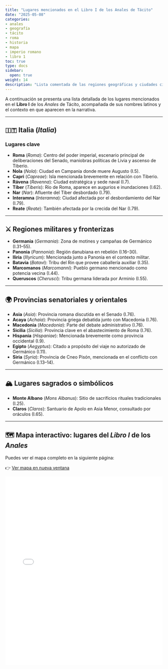 ```yaml
--- 
title: "Lugares mencionados en el Libro I de los Anales de Tácito"
date: "2025-05-08"
categories:
- anales
- geografía
- tácito
- roma
- historia
- mapa
- imperio romano
- libro 1
toc: true
type: docs
sidebar:
  open: true
weight: 14
description: "Lista comentada de las regiones geográficas y ciudades citadas por Tácito en el primer libro de los Anales, con sus nombres latinos y contexto narrativo."
---
```


A continuación se presenta una lista detallada de los lugares mencionados en el **Libro I** de los *Anales* de Tácito, acompañada de sus nombres latinos y el contexto en que aparecen en la narrativa.

---

## 🇮🇹 Italia (*Italia*)

### Lugares clave

- **Roma** (*Roma*): Centro del poder imperial, escenario principal de deliberaciones del Senado, maniobras políticas de Livia y ascenso de Tiberio.
- **Nola** (*Nola*): Ciudad en Campania donde muere Augusto (I.5).
- **Capri** (*Capreae*): Isla mencionada brevemente en relación con Tiberio.
- **Rávena** (*Ravenna*): Ciudad estratégica y sede naval (I.7).
- **Tíber** (*Tiberis*): Río de Roma, aparece en augurios e inundaciones (I.62).
- **Nar** (*Nar*): Afluente del Tíber desbordado (I.79).
- **Interamna** (*Interamna*): Ciudad afectada por el desbordamiento del Nar (I.79).
- **Reate** (*Reate*): También afectada por la crecida del Nar (I.79).

---

## ⚔ Regiones militares y fronterizas

- **Germania** (*Germania*): Zona de motines y campañas de Germánico (I.31–55).
- **Panonia** (*Pannonia*): Región danubiana en rebelión (I.16–30).
- **Iliria** (*Illyricum*): Mencionada junto a Panonia en el contexto militar.
- **Batavia** (*Batavi*): Tribu del Rin que provee caballería auxiliar (I.35).
- **Marcomanos** (*Marcomanni*): Pueblo germano mencionado como potencia vecina (I.44).
- **Queruscos** (*Cherusci*): Tribu germana liderada por Arminio (I.55).

---

## 🌍 Provincias senatoriales y orientales

- **Asia** (*Asia*): Provincia romana discutida en el Senado (I.76).
- **Acaya** (*Achaia*): Provincia griega debatida junto con Macedonia (I.76).
- **Macedonia** (*Macedonia*): Parte del debate administrativo (I.76).
- **Sicilia** (*Sicilia*): Provincia clave en el abastecimiento de Roma (I.76).
- **Hispania** (*Hispaniae*): Mencionada brevemente como provincia occidental (I.9).
- **Egipto** (*Aegyptus*): Citado a propósito del viaje no autorizado de Germánico (I.11).
- **Siria** (*Syria*): Provincia de Cneo Pisón, mencionada en el conflicto con Germánico (I.13–14).

---

## 🏔 Lugares sagrados o simbólicos

- **Monte Albano** (*Mons Albanus*): Sitio de sacrificios rituales tradicionales (I.25).
- **Claros** (*Claros*): Santuario de Apolo en Asia Menor, consultado por oráculos (I.65).

---

## 🗺️ Mapa interactivo: lugares del *Libro I* de los *Anales*

Puedes ver el mapa completo en la siguiente página:

👉 [Ver mapa en nueva ventana](/mapas/mapa_interactivo_anales_tacito.html)

<iframe src="/mapas/mapa_interactivo_anales_tacito.html" width="100%" height="600" style="border:none;"></iframe>


